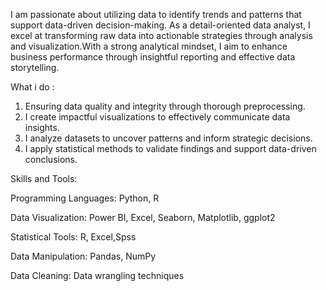 I am passionate about utilizing data to identify trends and patterns that support data-driven decision-making.
As a detail-oriented data analyst, I excel at transforming raw data into actionable strategies through analysis and visualization.With a strong analytical mindset, I aim to enhance business performance through insightful reporting and effective data storytelling.

What i do :
1. Ensuring data quality and integrity through thorough preprocessing.
2. I create impactful visualizations to effectively communicate data insights.
3. I analyze datasets to uncover patterns and inform strategic decisions.
4. I apply statistical methods to validate findings and support data-driven conclusions.

Skills and Tools:

Programming Languages: Python, R

Data Visualization: Power BI, Excel, Seaborn, Matplotlib, ggplot2

Statistical Tools: R, Excel,Spss

Data Manipulation: Pandas, NumPy

Data Cleaning: Data wrangling techniques




<!---
Ajirola/Ajirola is a ✨ special ✨ repository because its `README.md` (this file) appears on your GitHub profile.
You can click the Preview link to take a look at your changes.
--->
